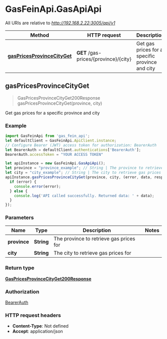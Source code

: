 # GasFeinApi.GasApiApi

All URIs are relative to *http://192.168.2.22:3005/api/v1*

Method | HTTP request | Description
------------- | ------------- | -------------
[**gasPricesProvinceCityGet**](GasApiApi.md#gasPricesProvinceCityGet) | **GET** /gas-prices/{province}/{city} | Get gas prices for a specific province and city



## gasPricesProvinceCityGet

> GasPricesProvinceCityGet200Response gasPricesProvinceCityGet(province, city)

Get gas prices for a specific province and city

### Example

```javascript
import GasFeinApi from 'gas_fein_api';
let defaultClient = GasFeinApi.ApiClient.instance;
// Configure Bearer (JWT) access token for authorization: BearerAuth
let BearerAuth = defaultClient.authentications['BearerAuth'];
BearerAuth.accessToken = "YOUR ACCESS TOKEN"

let apiInstance = new GasFeinApi.GasApiApi();
let province = "province_example"; // String | The province to retrieve gas prices for
let city = "city_example"; // String | The city to retrieve gas prices for
apiInstance.gasPricesProvinceCityGet(province, city, (error, data, response) => {
  if (error) {
    console.error(error);
  } else {
    console.log('API called successfully. Returned data: ' + data);
  }
});
```

### Parameters


Name | Type | Description  | Notes
------------- | ------------- | ------------- | -------------
 **province** | **String**| The province to retrieve gas prices for | 
 **city** | **String**| The city to retrieve gas prices for | 

### Return type

[**GasPricesProvinceCityGet200Response**](GasPricesProvinceCityGet200Response.md)

### Authorization

[BearerAuth](../README.md#BearerAuth)

### HTTP request headers

- **Content-Type**: Not defined
- **Accept**: application/json

